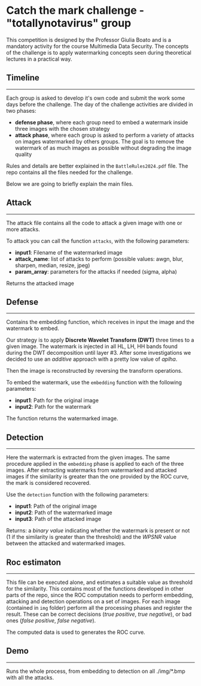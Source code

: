 # Catch the mark challenge - "totallynotavirus" group

This competition is designed by the Professor Giulia Boato and is a mandatory activity for the course Multimedia Data Security.
The concepts of the challenge is to apply watermarking concepts seen during theoretical lectures in a practical way.

## Timeline

---

Each group is asked to develop it's own code and submit the work some days before the challenge.
The day of the challenge activities are divided in two phases:

- **defense phase**, where each group need to embed a watermark inside three images with the chosen strategy
- **attack phase**, where each group is asked to perform a variety of attacks on images watermarked by others groups.
  The goal is to remove the watermark of as much images as possible without degrading the image quality

Rules and details are better explained in the `BattleRules2024.pdf` file.
The repo contains all the files needed for the challenge.

Below we are going to briefly explain the main files.

## Attack

---

The attack file contains all the code to attack a given image with one or more attacks.

To attack you can call the function `attacks`, with the following parameters:

- **input1**: Filename of the watermarked image
- **attack_name**: list of attacks to perform (possible values: awgn, blur, sharpen, median, resize, jpeg)
- **param_array**: parameters for the attacks if needed (sigma, alpha)

Returns the attacked image

## Defense

---

Contains the embedding function, which receives in input the image and the watermark to embed.

Our strategy is to apply **Discrete Wavelet Transform (DWT)** three times to a given image.
The watermark is injected in all HL, LH, HH bands found during the DWT decomposition until layer #3.
After some investigations we decided to use an _additive_ approach with a pretty low value of _aplha_.

Then the image is reconstructed by reversing the transform operations.

To embed the watermark, use the `embedding` function with the following parameters:

- **input1**: Path for the original image
- **input2**: Path for the watermark

The function returns the watermarked image.

## Detection

---

Here the watermark is extracted from the given images.
The same procedure applied in the `embedding` phase is applied to each of the three images.
After extracting watermarks from watermarked and attacked images if the similarity is greater than the one provided by the ROC curve, the mark is considered recovered.

Use the `detection` function with the following parameters:

- **input1**: Path of the original image
- **input2**: Path of the watermarked image
- **input3**: Path of the attacked image

Returns: a _binary value_ indicating whether the watermark is present or not (1 if the similarity is greater than the threshold)
and the _WPSNR_ value between the attacked and watermarked images.

## Roc estimaton

---

This file can be executed alone, and estimates a suitable value as threshold for the similarity.
This contains most of the functions developed in other parts of the repo, since the ROC computation needs to perform embedding, attacking and detection operations on a set of images.
For each image (contained in `img` folder) perform all the processing phases and register the result.
These can be correct decisions (_true positive_, _true negative_), or bad ones (_false positive_, _false negative_).

The computed data is used to generates the ROC curve.

## Demo

---

Runs the whole process, from embedding to detection on all ./img/\*.bmp with all the attacks.
